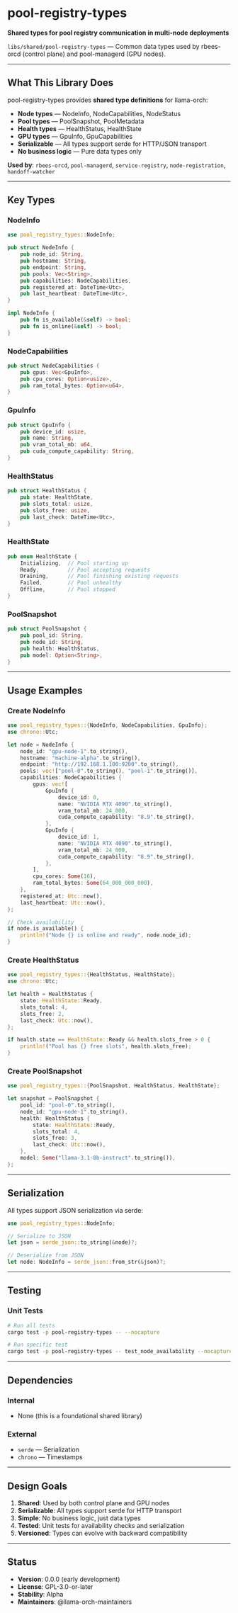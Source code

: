 # pool-registry-types

**Shared types for pool registry communication in multi-node deployments**

`libs/shared/pool-registry-types` — Common data types used by rbees-orcd (control plane) and pool-managerd (GPU nodes).

---

## What This Library Does

pool-registry-types provides **shared type definitions** for llama-orch:

- **Node types** — NodeInfo, NodeCapabilities, NodeStatus
- **Pool types** — PoolSnapshot, PoolMetadata
- **Health types** — HealthStatus, HealthState
- **GPU types** — GpuInfo, GpuCapabilities
- **Serializable** — All types support serde for HTTP/JSON transport
- **No business logic** — Pure data types only

**Used by**: `rbees-orcd`, `pool-managerd`, `service-registry`, `node-registration`, `handoff-watcher`

---

## Key Types

### NodeInfo

```rust
use pool_registry_types::NodeInfo;

pub struct NodeInfo {
    pub node_id: String,
    pub hostname: String,
    pub endpoint: String,
    pub pools: Vec<String>,
    pub capabilities: NodeCapabilities,
    pub registered_at: DateTime<Utc>,
    pub last_heartbeat: DateTime<Utc>,
}

impl NodeInfo {
    pub fn is_available(&self) -> bool;
    pub fn is_online(&self) -> bool;
}
```

### NodeCapabilities

```rust
pub struct NodeCapabilities {
    pub gpus: Vec<GpuInfo>,
    pub cpu_cores: Option<usize>,
    pub ram_total_bytes: Option<u64>,
}
```

### GpuInfo

```rust
pub struct GpuInfo {
    pub device_id: usize,
    pub name: String,
    pub vram_total_mb: u64,
    pub cuda_compute_capability: String,
}
```

### HealthStatus

```rust
pub struct HealthStatus {
    pub state: HealthState,
    pub slots_total: usize,
    pub slots_free: usize,
    pub last_check: DateTime<Utc>,
}
```

### HealthState

```rust
pub enum HealthState {
    Initializing,  // Pool starting up
    Ready,         // Pool accepting requests
    Draining,      // Pool finishing existing requests
    Failed,        // Pool unhealthy
    Offline,       // Pool stopped
}
```

### PoolSnapshot

```rust
pub struct PoolSnapshot {
    pub pool_id: String,
    pub node_id: String,
    pub health: HealthStatus,
    pub model: Option<String>,
}
```

---

## Usage Examples

### Create NodeInfo

```rust
use pool_registry_types::{NodeInfo, NodeCapabilities, GpuInfo};
use chrono::Utc;

let node = NodeInfo {
    node_id: "gpu-node-1".to_string(),
    hostname: "machine-alpha".to_string(),
    endpoint: "http://192.168.1.100:9200".to_string(),
    pools: vec!["pool-0".to_string(), "pool-1".to_string()],
    capabilities: NodeCapabilities {
        gpus: vec![
            GpuInfo {
                device_id: 0,
                name: "NVIDIA RTX 4090".to_string(),
                vram_total_mb: 24_000,
                cuda_compute_capability: "8.9".to_string(),
            },
            GpuInfo {
                device_id: 1,
                name: "NVIDIA RTX 4090".to_string(),
                vram_total_mb: 24_000,
                cuda_compute_capability: "8.9".to_string(),
            },
        ],
        cpu_cores: Some(16),
        ram_total_bytes: Some(64_000_000_000),
    },
    registered_at: Utc::now(),
    last_heartbeat: Utc::now(),
};

// Check availability
if node.is_available() {
    println!("Node {} is online and ready", node.node_id);
}
```

### Create HealthStatus

```rust
use pool_registry_types::{HealthStatus, HealthState};
use chrono::Utc;

let health = HealthStatus {
    state: HealthState::Ready,
    slots_total: 4,
    slots_free: 2,
    last_check: Utc::now(),
};

if health.state == HealthState::Ready && health.slots_free > 0 {
    println!("Pool has {} free slots", health.slots_free);
}
```

### Create PoolSnapshot

```rust
use pool_registry_types::{PoolSnapshot, HealthStatus, HealthState};

let snapshot = PoolSnapshot {
    pool_id: "pool-0".to_string(),
    node_id: "gpu-node-1".to_string(),
    health: HealthStatus {
        state: HealthState::Ready,
        slots_total: 4,
        slots_free: 3,
        last_check: Utc::now(),
    },
    model: Some("llama-3.1-8b-instruct".to_string()),
};
```

---

## Serialization

All types support JSON serialization via serde:

```rust
use pool_registry_types::NodeInfo;

// Serialize to JSON
let json = serde_json::to_string(&node)?;

// Deserialize from JSON
let node: NodeInfo = serde_json::from_str(&json)?;
```

---

## Testing

### Unit Tests

```bash
# Run all tests
cargo test -p pool-registry-types -- --nocapture

# Run specific test
cargo test -p pool-registry-types -- test_node_availability --nocapture
```

---

## Dependencies

### Internal

- None (this is a foundational shared library)

### External

- `serde` — Serialization
- `chrono` — Timestamps

---

## Design Goals

1. **Shared**: Used by both control plane and GPU nodes
2. **Serializable**: All types support serde for HTTP transport
3. **Simple**: No business logic, just data types
4. **Tested**: Unit tests for availability checks and serialization
5. **Versioned**: Types can evolve with backward compatibility

---

## Status

- **Version**: 0.0.0 (early development)
- **License**: GPL-3.0-or-later
- **Stability**: Alpha
- **Maintainers**: @llama-orch-maintainers
